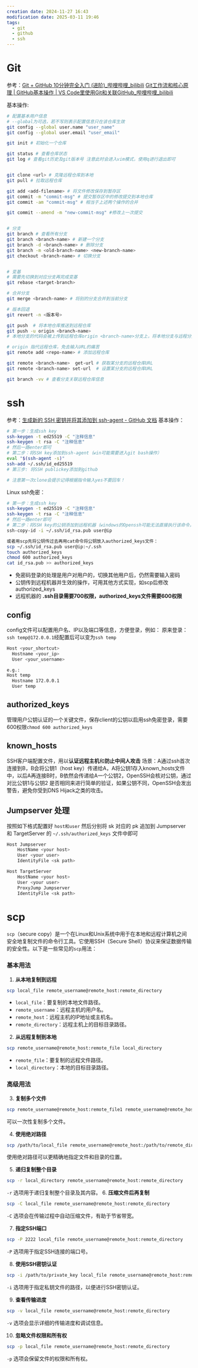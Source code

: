 ```yaml
---
creation date: 2024-11-27 16:43
modification date: 2025-03-11 19:46
tags:
  - git
  - github
  - ssh
---
```


# Git
参考：[Git + GitHub 10分钟完全入门 (进阶)_哔哩哔哩_bilibili](https://www.bilibili.com/video/BV1hA411v7qX/?spm_id_from=333.788.recommend_more_video.-1&vd_source=dbefe8621d153f1b1aaef0768a993d25)
[Git工作流和核心原理 | GitHub基本操作 | VS Code里使用Git和关联GitHub_哔哩哔哩_bilibili](https://www.bilibili.com/video/BV1r3411F7kn/?spm_id_from=333.788.recommend_more_video.1&vd_source=dbefe8621d153f1b1aaef0768a993d25)

基本操作:
```bash
# 配置基本用户信息
# --global为可选，若不写则表示配置信息只在该仓库生效
git config --global user.name "user_name"
git config --global user.email "user_email"

git init # 初始化一个仓库

git status # 查看仓库状态
git log # 查看git历史及git版本号 注意此时会进入vim模式，使用q进行退出即可


git clone <url> # 克隆远程仓库到本地
git pull # 拉取远程仓库

git add <add-filename> # 将文件修改保存到暂存区
git commit -m "commit-msg" # 提交暂存区中的修改提交到本地仓库
git commit -am "commit-msg" # 相当于上述两个操作的合并

git commit --amend -m "new-commit-msg" #修改上一次提交


# 分支
git branch # 查看所有分支
git branch <branch-name> # 新建一个分支
git branch -d <branch-name> # 删除分支
git branch -m <old-branch-name> <new-branch-name>
git checkout <branch-name> # 切换分支


# 变基
# 需要先切换到对应分支再完成变基
git rebase <target-branch>

# 合并分支
git merge <branch-name> # 将别的分支合并到当前分支

# 版本回退
git revert -n <版本号>

git push  # 将本地仓库推送到远程仓库
git push -u origin <branch-name>
# 本地分支的代码会被上传到远程仓库origin <branch-name>分支上，将本地分支与远程分支建立关联关系，使得以后的 push 和 pull 操作都可以自动匹配对应的远程分支，省去了每次 push 和 pull 时需要手动指定远程分支的操作。(第一次执行会自动创建一个同名的远程分支)

# origin 指代远程仓库，免去输入URL的痛苦
git remote add <repo-name> # 添加远程仓库

git remote <branch-name>  get-url # 获取某分支的远程仓库URL
git remote <branch-name> set-url  # 设置某分支的远程仓库URL

git branch -vv # 查看分支关联远程仓库信息
```
# ssh
参考：[生成新的 SSH 密钥并将其添加到 ssh-agent - GitHub 文档](https://docs.github.com/zh/authentication/connecting-to-github-with-ssh/generating-a-new-ssh-key-and-adding-it-to-the-ssh-agent)
基本操作：
```bash
# 第一步：生成ssh key
ssh-keygen -t ed25519 -C "注释信息"
ssh-keygen -t rsa -C "注释信息"
# 然后一路enter即可
# 第二步：将SSH key添加到ssh-agent（win可能需要进入git bash操作）
eval "$(ssh-agent -s)"
ssh-add ~/.ssh/id_ed25519
# 第三步: 将SSH publickey添加到github

# 注意第一次clone会提示记得根据指令输入yes不要回车！
```
Linux ssh免密：
```bash
# 第一步：生成ssh key
ssh-keygen -t ed25519 -C "注释信息"
ssh-keygen -t rsa -C "注释信息"
# 然后一路enter即可
# 第二步：将SSH key的公钥添加到远程机器（windows的Openssh可能无法直接执行该命令，使用git bash即可）
ssh-copy-id -i ~/.ssh/id_rsa.pub user@ip

或者用scp先将公钥传过去再用cat命令将公钥放入authorized_keys文件：
scp ~/.ssh/id_rsa.pub user@ip:~/.ssh
touch authorized_keys
chmod 600 authorized_keys
cat id_rsa.pub >> authorized_keys
```
- 免密码登录的处理是用户对用户的，切换其他用户后，仍然需要输入密码
- 公钥传到远程机器并生效的操作，可用其他方式实现，如scp后修改authorized_keys
- 远程机器的 **.ssh目录需要700权限，authorized_keys文件需要600权限**

## config
config文件可以配置用户名、IP以及端口等信息，方便登录，例如：
原来登录：`ssh temp@172.0.0.1`经配置后可以变为`ssh temp`

```bash
Host <your_shortcut>
  Hostname <your_ip>
  User <your_username>

e.g.:
Host temp
  Hostname 172.0.0.1
  User temp
```

## authorized_keys
管理用户公钥认证的一个关键文件，保存client的公钥以启用ssh免密登录，需要600权限`chmod 600 authorized_keys`

## known_hosts
SSH客户端配置文件，用以**认证远程主机**和**防止中间人攻击**
场景：A通过ssh首次连接到B，B会将公钥1（host key）传递给A，A将公钥1存入known_hosts文件中，以后A再连接B时，B依然会传递给A一个公钥2，OpenSSH会核对公钥，通过对比公钥1与公钥2 是否相同来进行简单的验证，如果公钥不同，OpenSSH会发出警告，避免你受到DNS Hijack之类的攻击。

## Jumpserver 处理
按照如下格式配置好 `host和user` 然后分别将 sk 对应的 pk 追加到 Jumpserver 和 TargetServer 的 `~/.ssh/authorized_keys` 文件中即可
```bash
Host Jumpserver
    HostName <your host>
    User <your user>
    IdentityFile <sk path>

Host TargetServer
	HostName <your host>
	User <your user>
    ProxyJump Jumpserver
	IdentityFile <sk path>
```


# scp
`scp`（secure copy）是一个在Linux和Unix系统中用于在本地和远程计算机之间安全地复制文件的命令行工具。它使用SSH（Secure Shell）协议来保证数据传输的安全性。以下是一些常见的`scp`用法：

### 基本用法
1. **从本地复制到远程**
```bash
scp local_file remote_username@remote_host:remote_directory
```
   - `local_file`：要复制的本地文件路径。
   - `remote_username`：远程主机的用户名。
   - `remote_host`：远程主机的IP地址或主机名。
   - `remote_directory`：远程主机上的目标目录路径。

2. **从远程复制到本地**
```bash
scp remote_username@remote_host:remote_file local_directory
```
   - `remote_file`：要复制的远程文件路径。
   - `local_directory`：本地的目标目录路径。

### 高级用法
3. **复制多个文件**
```bash
scp remote_username@remote_host:remote_file1 remote_username@remote_host:remote_file2 local_directory
```
   可以一次性复制多个文件。

4. **使用绝对路径**
```bash
scp /path/to/local_file remote_username@remote_host:/path/to/remote_directory
```
使用绝对路径可以更精确地指定文件和目录的位置。

5. **递归复制整个目录**

```bash
scp -r local_directory remote_username@remote_host:remote_directory
```
   `-r` 选项用于递归复制整个目录及其内容。
6. **压缩文件后再复制**
```bash
scp -C local_file remote_username@remote_host:remote_directory
```
   `-C` 选项会在传输过程中自动压缩文件，有助于节省带宽。

7. **指定SSH端口**

```bash
scp -P 2222 local_file remote_username@remote_host:remote_directory
```
   `-P` 选项用于指定SSH连接的端口号。

8. **使用SSH密钥认证**
 ```bash
scp -i /path/to/private_key local_file remote_username@remote_host:remote_directory
```
   `-i` 选项用于指定私钥文件的路径，以便进行SSH密钥认证。

9. **查看传输进度**
```bash
scp -v local_file remote_username@remote_host:remote_directory
```
   `-v` 选项会显示详细的传输进度和调试信息。

10. **忽略文件权限和所有权**
```bash
scp -p local_file remote_username@remote_host:remote_directory
```
`-p` 选项会保留文件的权限和所有权。

